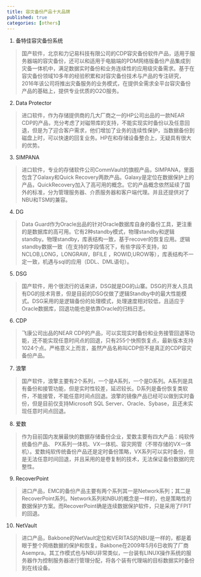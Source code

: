 ```yaml
---
title: 容灾备份产品十大品牌
published: true
categories: [others]
---
```


1. 备特佳容灾备份系统
> 国产软件，北京和力记易科技有限公司的CDP容灾备份软件产品，适用于服务器端的容灾备份，还可以和适用于电脑端的PDM网络版备份产品集成到灾备一体机中，满足数据实时备份和业务连续性的应用级灾备需求。基于在容灾备份领域10多年的经验积累和对容灾备份技术与产品的专注研究，2016年该公司将推出灾备服务的业务模式，在提供全需求全平台容灾备份产品的基础上，提供专业优质的O2O服务。  

2. Data Protector
> 进口软件，作为存储提供商的几大厂商之一的HP公司出品的一款NEAR CDP的产品，充分考虑了对磁带库的支持，不能实现实时备份以及任意回退，但是为了迎合客户需求，他们增加了业务的连续性保护，当数据备份到磁盘上时，可以快速的回复业务。HP在和存储设备整合上，无疑具有很大的优势。

3. SIMPANA
> 进口软件，专业的存储软件公司CommVault的旗舰产品，SIMPANA，里面包含了Galaxy和Quick Recovery两款产品。Galaxy是定位在数据保护上的产品，QuickRecovery加入了高可用的概念。它的产品概念依然延续了国外的标准，分为管理服务器、介质服务器和客户端代理。并且还提供对了NBU和TSM的兼容。

4. DG
> Data Guard作为Oracle出品的针对Oracle数据库自身的备份工具，更注重的是数据库的高可用。它有2种standby模式，物理standby和逻辑standby。物理standby，库表结构一致，基于recover的恢复应用。逻辑standby数据一致（在支持的字段情况下，有些字段不支持，如NCLOB,LONG，LONGRAW，BFILE     ，ROWID,UROW等），库表结构不一定一致，机遇与sql的应用（DDL、DML语句）。

5. DSG
> 国产软件，用个很流行的话来讲，DSG就是DG的山寨。DSG的开发人员具有DG的技术背景，但是目前的DSG仅做了逻辑Standby中的最大性能模式。DSG采用的是逻辑备份的处理模式，处理速度相对较低，且适应于Oracle数据库，回退功能也是依靠Oracle的归档日志。

6. CDP
> 飞康公司出品的NEAR CDP的产品，可以实现实时备份和业务接管回退等功能，还不能实现任意时间点的回退，只有255个快照恢复点，最新版本支持1024个点。严格意义上而言，虽然产品名称叫CDP但不是真正的CDP容灾备份产品。

7. 浪擎
> 国产软件，浪擎主要有2个系列，一个是A系列，一个是D系列。A系列是具有备份和接管功能，但是实时性较差，延迟较长。D系列是备份恢复类软件，不能接管，不能任意时间点回退。浪擎的镜像产品已经可以做到实时备份，但是目前仅支持Microsoft SQL Server、Oracle、Sybase，且还未实现任意时间点回退。

8. 爱数
> 作为目前国内发展最快的数据存储备份企业，爱数主要有四大产品：纯软传统备份产品、 PX系列一体机、VX一体机、容灾网管（不带存储的VX一体机）。爱数纯软传统备份产品还是定时备份策略，VX系列可以实时备份，但是无法任意时间回退，并且采用的是卷复制的技术，无法保证备份数据的完整性。

9. RecoverPoint
> 进口产品，EMC的备份产品主要有两个系列其一是Network系列；其二是RecoverPoint系列。Network系列和NBU的概念是一样的，也是策略性的数据保护方案。而RecoverPoint确是连续数据保护软件，只是采用了FPIT的回退。

10. NetVault
> 进口产品，Bakbone的NetVault定位和VERITAS的NBU是一样的，都是着眼于整个网络数据的保护和恢复。Bakbone在2009年5月6日收购了厂商Asempra。其工作模式也与NBU非常类似，一台装有LINUX操作系统的服务器作为控制服务器进行管理分配，将各个装有代理端的目标数据实时备份到在线设备。